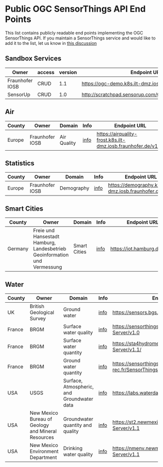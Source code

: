 # Public OGC SensorThings API End Points

This list contains publicly readable end points implementing the OGC SensorThings API.
If you maintain a SensorThings service and would like to add it to the list, let us know in [this discussion](https://github.com/opengeospatial/sensorthings/discussions/140)


## Sandbox Services

| Owner | access | version | Endpoint URL |
| --- | --- | --- | --- |
| Fraunhofer IOSB | CRUD | 1.1 | https://ogc-demo.k8s.ilt-dmz.iosb.fraunhofer.de/v1.1/ |
| SensorUp | CRUD | 1.0 | http://scratchpad.sensorup.com/OGCSensorThings/v1.0 |


## Air
| County | Owner | Domain | Info | Endpoint URL |
| --- | --- | --- | --- | --- |
|Europe | Fraunhofer IOSB | Air Quality | [info](https://datacoveeu.github.io/API4INSPIRE/datanests/ad-hoc.html) | https://airquality-frost.k8s.ilt-dmz.iosb.fraunhofer.de/v1.1/ |


## Statistics
| County | Owner | Domain | Info | Endpoint URL |
| --- | --- | --- | --- | --- |
|Europe | Fraunhofer IOSB | Demography | [info](https://datacoveeu.github.io/API4INSPIRE/datanests/ad-hoc.html) | https://demography.k8s.ilt-dmz.iosb.fraunhofer.de/v1.1 |


## Smart Cities
| County | Owner | Domain | Info | Endpoint URL |
| --- | --- | --- | --- | --- |
|Germany | Freie und Hansestadt Hamburg, Landesbetrieb Geoinformation und Vermessung | Smart Cities | [info](http://www.urbandataplatform.hamburg/) | https://iot.hamburg.de/v1.1/ |


## Water
| County | Owner | Domain | Info | Endpoint URL |
| --- | --- | --- | --- | --- |
| UK | British Geological Survey | Ground water | [info](https://sensors.bgs.ac.uk/) | https://sensors.bgs.ac.uk/FROST-Server/v1.1 |
| France | BRGM | Surface water quality | [info](https://www.sandre.eaufrance.fr/) | https://sensorthings-wq.brgm-rec.fr/FROST-Server/v1.0 |
| France | BRGM | Surface water quantity | [info](https://www.sandre.eaufrance.fr/) | https://sta4hydrometry.brgm-rec.fr/FROST-Server/v1.1/ |
| France | BRGM | Ground water quantity | [info](https://www.sandre.eaufrance.fr/) | https://sensorthings.brgm-rec.fr/SensorThingsGroundWater/v1.1/ |
| USA | USGS | Surface, Atmospheric, and Groundwater data | [info](https://waterdata.usgs.gov/blog/api_catalog/) | https://labs.waterdata.usgs.gov/sta/v1.1/ |
| USA | New Mexico Bureau of Geology and Mineral Resources | Groundwater quantity and quality | [info](https://catalog.newmexicowaterdata.org/dataset/collaborative-groundwater-monitoring-network) | https://st2.newmexicowaterdata.org/FROST-Server/v1.1 |
| USA | New Mexico Environment Department | Drinking water quality | [info](https://dww.water.net.env.nm.gov/NMDWW/) | https://nmenv.newmexicowaterdata.org/FROST-Server/v1.1 |


